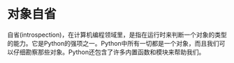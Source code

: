# 对象自省

自省(introspection)，在计算机编程领域里，是指在运行时来判断一个对象的类型的能力。它是Python的强项之一。Python中所有一切都是一个对象，而且我们可以仔细勘察那些对象。Python还包含了许多内置函数和模块来帮助我们。